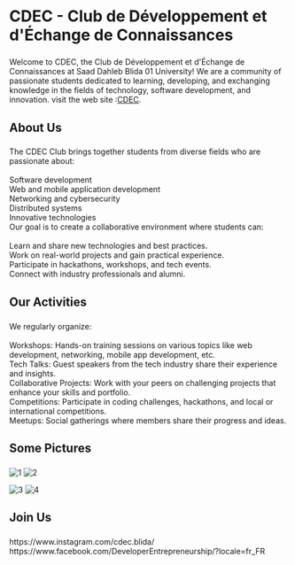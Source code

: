 
<h1 align="left">CDEC - Club de Développement et d'Échange de Connaissances</h1>

###

<p align="left">Welcome to CDEC, the Club de Développement et d'Échange de Connaissances at Saad Dahleb Blida 01 University! We are a community of passionate students dedicated to learning, developing, and exchanging knowledge in the fields of technology, software development, and innovation.
visit the web site :<a href="https://anisfed.github.io/CDEC/" target="_blank">CDEC</a>.
</p>

###

<h2 align="left">About Us</h2>

###

<p align="left">The CDEC Club brings together students from diverse fields who are passionate about:<br><br>Software development<br>Web and mobile application development<br>Networking and cybersecurity<br>Distributed systems<br>Innovative technologies<br>Our goal is to create a collaborative environment where students can:<br><br>Learn and share new technologies and best practices.<br>Work on real-world projects and gain practical experience.<br>Participate in hackathons, workshops, and tech events.<br>Connect with industry professionals and alumni.</p>

###

<h2 align="left">Our Activities</h2>

###

<p align="left">We regularly organize:<br><br>Workshops: Hands-on training sessions on various topics like web development, networking, mobile app development, etc.<br>Tech Talks: Guest speakers from the tech industry share their experience and insights.<br>Collaborative Projects: Work with your peers on challenging projects that enhance your skills and portfolio.<br>Competitions: Participate in coding challenges, hackathons, and local or international competitions.<br>Meetups: Social gatherings where members share their progress and ideas.</p>

###

<h2 align="left">Some Pictures</h2>

###
![1](https://github.com/user-attachments/assets/d99fa47d-73d7-4933-ad34-8a24a7d6a129) ![2](https://github.com/user-attachments/assets/e7c61804-75ff-4d86-a684-c3e58ffe5ef6)

![3](https://github.com/user-attachments/assets/5279382e-5662-444a-a528-c6f72415781e) ![4](https://github.com/user-attachments/assets/44d5a3dd-e596-47e7-aadf-b537a80dba84)




###

<h2 align="left">Join Us</h2>

###

<p align="left">https://www.instagram.com/cdec.blida/<br>https://www.facebook.com/DeveloperEntrepreneurship/?locale=fr_FR</p>

###
